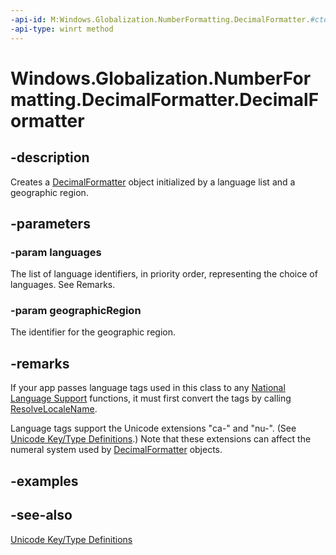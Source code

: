 ```yaml
---
-api-id: M:Windows.Globalization.NumberFormatting.DecimalFormatter.#ctor(Windows.Foundation.Collections.IIterable{System.String},System.String)
-api-type: winrt method
---
```


<!-- Method syntax
public DecimalFormatter(Windows.Foundation.Collections.IIterable<System.String> languages, System.String geographicRegion)
-->

# Windows.Globalization.NumberFormatting.DecimalFormatter.DecimalFormatter

## -description

Creates a [DecimalFormatter](decimalformatter.md) object initialized by a language list and a geographic region.

## -parameters

### -param languages

The list of language identifiers, in priority order, representing the choice of languages. See Remarks.

### -param geographicRegion

The identifier for the geographic region.

## -remarks

If your app passes language tags used in this class to any [National Language Support](/windows/desktop/Intl/national-language-support) functions, it must first convert the tags by calling [ResolveLocaleName](/windows/desktop/api/winnls/nf-winnls-resolvelocalename).

Language tags support the Unicode extensions "ca-" and "nu-". (See [Unicode Key/Type Definitions](https://www.unicode.org/reports/tr35/#Key_Type_Definitions).) Note that these extensions can affect the numeral system used by [DecimalFormatter](decimalformatter.md) objects.

## -examples

## -see-also

[Unicode Key/Type Definitions](https://www.unicode.org/reports/tr35/#Key_Type_Definitions)
